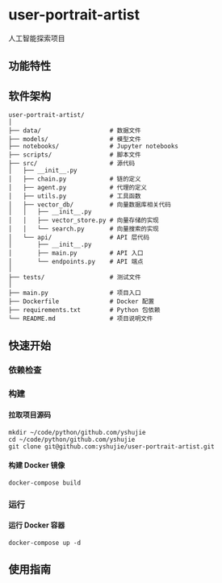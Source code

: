 # user-portrait-artist

人工智能探索项目

## 功能特性

## 软件架构
```
user-portrait-artist/
│
├── data/                   # 数据文件
├── models/                 # 模型文件
├── notebooks/              # Jupyter notebooks
├── scripts/                # 脚本文件
├── src/                    # 源代码
│   ├── __init__.py
│   ├── chain.py            # 链的定义
│   ├── agent.py            # 代理的定义
│   ├── utils.py            # 工具函数
│   ├── vector_db/          # 向量数据库相关代码
│   │   ├── __init__.py
│   │   ├── vector_store.py # 向量存储的实现
│   │   └── search.py       # 向量搜索的实现
│   └── api/                # API 层代码
│       ├── __init__.py
│       ├── main.py         # API 入口
│       └── endpoints.py    # API 端点
│
├── tests/                  # 测试文件
│
├── main.py                 # 项目入口
├── Dockerfile              # Docker 配置
├── requirements.txt        # Python 包依赖
└── README.md               # 项目说明文件
```

## 快速开始

### 依赖检查

### 构建

#### 拉取项目源码
```
mkdir ~/code/python/github.com/yshujie
cd ~/code/python/github.com/yshujie
git clone git@github.com:yshujie/user-portrait-artist.git
```

#### 构建 Docker 镜像
```
docker-compose build
```

### 运行

#### 运行 Docker 容器
```
docker-compose up -d
```

## 使用指南
